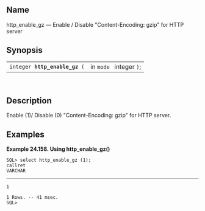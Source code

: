 <div>

<div>

</div>

<div>

## Name

http_enable_gz — Enable / Disable "Content-Encoding: gzip" for HTTP
server

</div>

<div>

## Synopsis

<div>

|                                    |                         |
|------------------------------------|-------------------------|
| `integer `**`http_enable_gz`**` (` | in `mode ` integer `)`; |

<div>

 

</div>

</div>

</div>

<div>

## Description

Enable (1)/ Disable (0) "Content-Encoding: gzip" for HTTP server.

</div>

<div>

## Examples

<div>

**Example 24.158. Using http_enable_gz()**

<div>

``` screen
SQL> select http_enable_gz (1);
callret
VARCHAR
_______________________________________________________________________________

1

1 Rows. -- 41 msec.
SQL> 
    
```

</div>

</div>

  

</div>

</div>
